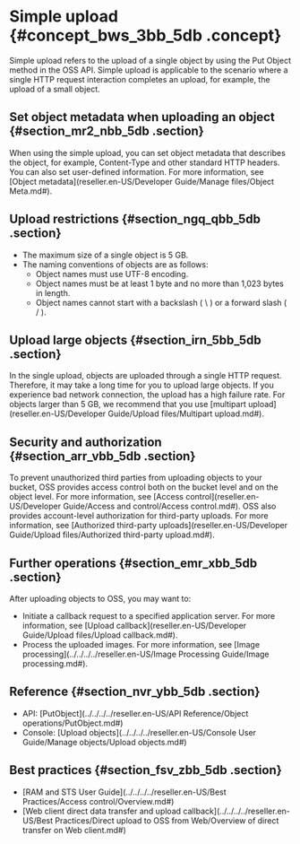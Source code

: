 # Simple upload {#concept_bws_3bb_5db .concept}

Simple upload refers to the upload of a single object by using the Put Object method in the OSS API. Simple upload is applicable to the scenario where a single HTTP request interaction completes an upload, for example, the upload of a small object.

## Set object metadata when uploading an object {#section_mr2_nbb_5db .section}

When using the simple upload, you can set object metadata that describes the object, for example, Content-Type and other standard HTTP headers. You can also set user-defined information. For more information, see [Object metadata](reseller.en-US/Developer Guide/Manage files/Object Meta.md#).

## Upload restrictions {#section_ngq_qbb_5db .section}

-   The maximum size of a single object is 5 GB.
-   The naming conventions of objects are as follows:
    -   Object names must use UTF-8 encoding.
    -   Object names must be at least 1 byte and no more than 1,023 bytes in length.
    -   Object names cannot start with a backslash \( \\ \) or a forward slash \( / \).

## Upload large objects {#section_irn_5bb_5db .section}

In the single upload, objects are uploaded through a single HTTP request. Therefore, it may take a long time for you to upload large objects. If you experience bad network connection, the upload has a high failure rate. For objects larger than 5 GB, we recommend that you use [multipart upload](reseller.en-US/Developer Guide/Upload files/Multipart upload.md#).

## Security and authorization {#section_arr_vbb_5db .section}

To prevent unauthorized third parties from uploading objects to your bucket, OSS provides access control both on the bucket level and on the object level. For more information, see [Access control](reseller.en-US/Developer Guide/Access and control/Access control.md#). OSS also provides account-level authorization for third-party uploads. For more information, see [Authorized third-party uploads](reseller.en-US/Developer Guide/Upload files/Authorized third-party upload.md#).

## Further operations {#section_emr_xbb_5db .section}

After uploading objects to OSS, you may want to:

-   Initiate a callback request to a specified application server. For more information, see [Upload callback](reseller.en-US/Developer Guide/Upload files/Upload callback.md#).
-   Process the uploaded images. For more information, see [Image processing](../../../../reseller.en-US/Image Processing Guide/Image processing.md#).

## Reference {#section_nvr_ybb_5db .section}

-   API: [PutObject](../../../../reseller.en-US/API Reference/Object operations/PutObject.md#)
-   Console: [Upload objects](../../../../reseller.en-US/Console User Guide/Manage objects/Upload objects.md#)

## Best practices {#section_fsv_zbb_5db .section}

-   [RAM and STS User Guide](../../../../reseller.en-US/Best Practices/Access control/Overview.md#)
-   [Web client direct data transfer and upload callback](../../../../reseller.en-US/Best Practices/Direct upload to OSS from Web/Overview of direct transfer on Web client.md#)

